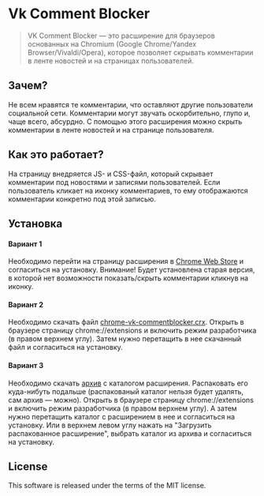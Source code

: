 # Vk Comment Blocker

> VK Comment Blocker — это расширение для браузеров основанных на Chromium (Google Chrome/Yandex Browser/Vivaldi/Opera), которое позволяет скрывать комментарии в ленте новостей и на страницах пользователей.

## Зачем?

Не всем нравятся те комментарии, что оставляют другие пользователи социальной сети. Комментарии могут звучать оскорбительно, глупо и, чаще всего, абсурдно. С помощью этого расширения можно скрыть комментарии в ленте новостей и на странице пользователя.

## Как это работает?

На страницу внедряется JS- и CSS-файл, который скрывает комментарии под новостями и записями пользователей. Если пользователь кликает на иконку комментариев, то ему отображаются комментарии конкретно под этой записью.

## Установка

#### Вариант 1
Необходимо перейти на страницу расширения в [Chrome Web Store](https://chrome.google.com/webstore/detail/vk-comment-blocker/hcblijjkmabjdppajebmbmmkjnkflpbl) и согласиться на установку. Внимание! Будет установлена старая версия, в которой нет возможности показать/скрыть комментарии кликнув на иконку.

#### Вариант 2
Необходимо скачать файл [chrome-vk-commentblocker.crx](https://github.com/0x7633/chrome-vk-commentblocker/releases/download/1.2.3/chrome-vk-commentblocker.crx). Открыть в браузере страницу chrome://extensions и включить режим разработчика (в правом верхнем углу). Затем нужно перетащить в нее скачанный файл и согласиться на установку.

#### Вариант 3
Необходимо скачать [архив](https://github.com/0x7633/chrome-vk-commentblocker/releases/download/1.2.3/chrome-vk-commentblocker.zip) с каталогом расширения. Распаковать его куда-нибуть подальше (распакованый каталог нельзя будет удалять, сам архив — можно). Открыть в браузере страницу chrome://extensions и включить режим разработчика (в правом верхнем углу). А затем нужно перетащить каталог с расширением в нее и согласиться на установку. Или в верхнем левом углу нажать на "Загрузить распакованное расширение", выбрать каталог из архива и согласиться на установку.

## License

This software is released under the terms of the MIT license.

